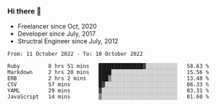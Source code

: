 ### Hi there 👋

- Freelancer since Oct, 2020
- Developer since July, 2017
- Structral Engineer since July, 2012

<!--START_SECTION:waka-->

```text
From: 11 October 2022 - To: 18 October 2022

Ruby         8 hrs 51 mins   ██████████████▓░░░░░░░░░░   58.63 %
Markdown     2 hrs 20 mins   ████░░░░░░░░░░░░░░░░░░░░░   15.56 %
ERB          2 hrs 2 mins    ███▒░░░░░░░░░░░░░░░░░░░░░   13.48 %
CSV          57 mins         █▓░░░░░░░░░░░░░░░░░░░░░░░   06.33 %
YAML         29 mins         ▓░░░░░░░░░░░░░░░░░░░░░░░░   03.31 %
JavaScript   14 mins         ▒░░░░░░░░░░░░░░░░░░░░░░░░   01.60 %
```

<!--END_SECTION:waka-->
